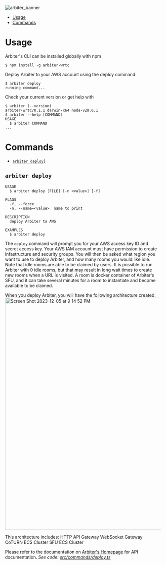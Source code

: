 ![arbiter_banner](https://github.com/Arbiter-WRTC/cli/assets/57457673/fc3b2155-707a-4e25-ab42-6a382713a3f5)
<!-- toc -->

* [Usage](#usage)
* [Commands](#commands)
<!-- tocstop -->
# Usage
<!-- usage -->
Arbiter's CLI can be installed globally with npm
```sh-session
$ npm install -g arbiter-wrtc
```

Deploy Arbiter to your AWS account using the deploy command
```sh-session
$ arbiter deploy
running command...
```

Check your current version or get help with
```sh-session
$ arbiter (--version)
arbiter-wrtc/0.1.1 darwin-x64 node-v20.6.1
$ arbiter --help [COMMAND]
USAGE
  $ arbiter COMMAND
...
```
<!-- usagestop -->
# Commands
<!-- commands -->
* [`arbiter deploy]`](#arbiter-deploy)

## `arbiter deploy`

```
USAGE
  $ arbiter deploy [FILE] [-n <value>] [-f]

FLAGS
  -f, --force
  -n, --name=<value>  name to print

DESCRIPTION
  deploy Arbiter to AWS

EXAMPLES
  $ arbiter deploy
```

The `deploy` command will prompt you for your AWS access key ID and secret access key.
Your AWS IAM account must have permission to create infastructure and security groups.
You will then be asked what region you want to use to deploy Arbiter, and how many rooms you would like idle.
Note that idle rooms are able to be claimed by users. It is possible to run Arbiter with 0 idle rooms, but that may result in long wait times to create new rooms when a URL is visited. A room is docker container of Arbiter's SFU, and it can take several minutes for a room to instantiate and become available to be claimed.

When you deploy Arbiter, you will have the following architecture created:
<img width="751" alt="Screen Shot 2023-12-05 at 9 14 52 PM" src="https://github.com/Arbiter-WRTC/cli/assets/57457673/822f173d-02c9-458d-8253-7bde9075d366">

This architecture includes:
  HTTP API Gateway
  WebSocket Gateway
  CoTURN ECS Cluster
  SFU ECS Cluster

Please refer to the documentation on <a href="https://arbiter-framework.com">Arbiter's Homepage</a> for API documentation.
_See code: [src/commands/deploy.ts](https://github.com/Arbiter-WRTC/cli/blob/v0.1.0/src/commands/deploy.ts)_

<!-- commandsstop -->
